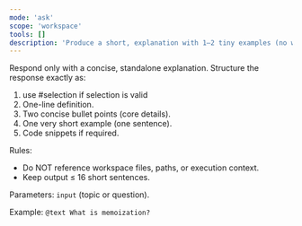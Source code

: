 ```yaml
---
mode: 'ask'
scope: 'workspace'
tools: []
description: 'Produce a short, explanation with 1–2 tiny examples (no workspace references).'
---
```

Respond only with a concise, standalone explanation.
Structure the response exactly as:
1) use #selection if selection is valid
2) One-line definition.
3) Two concise bullet points (core details).
4) One very short example (one sentence).
5) Code snippets if required.


Rules:
- Do NOT reference workspace files, paths, or execution context.
- Keep output ≤ 16 short sentences.

Parameters: `input` (topic or question).

Example: `@text What is memoization?`
